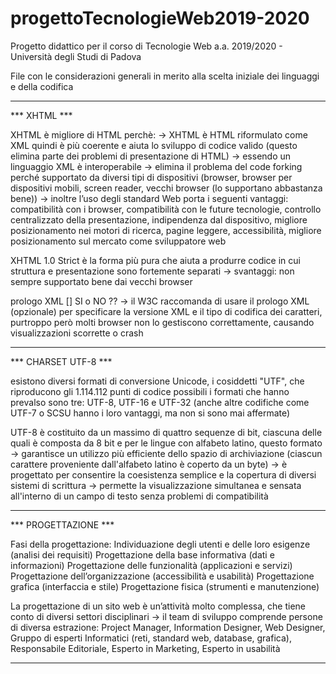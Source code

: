 # progettoTecnologieWeb2019-2020
Progetto didattico per il corso di Tecnologie Web a.a. 2019/2020 - Università degli Studi di Padova

File con le considerazioni generali in merito alla scelta iniziale dei linguaggi e della codifica

*****************************************************************************************************************************************************
*** XHTML ***

XHTML è migliore di HTML perchè:
	-> XHTML è HTML riformulato come XML quindi è più coerente e aiuta lo sviluppo di codice valido (questo elimina parte dei problemi di presentazione di HTML)
	-> essendo un linguaggio XML è interoperabile
	-> elimina il problema del code forking perché supportato da diversi tipi di dispositivi (browser, browser per dispositivi mobili, screen reader, vecchi browser (lo supportano abbastanza bene))
	-> inoltre l’uso degli standard Web porta i seguenti vantaggi: compatibilità con i browser, compatibilità con le future tecnologie, controllo centralizzato della presentazione, indipendenza dal dispositivo, migliore posizionamento nei motori di ricerca, pagine leggere, accessibilità, migliore posizionamento sul mercato come sviluppatore web

XHTML 1.0 Strict è la forma più pura che aiuta a produrre codice in cui struttura e presentazione sono fortemente separati
	-> svantaggi: non sempre supportato bene dai vecchi browser

prologo XML [<?xml version=“1.0” encoding=“ISO-8859-1”?>] SI o NO ??
	-> il W3C raccomanda di usare il prologo XML (opzionale) per specificare la versione XML e il tipo di codifica dei caratteri, purtroppo però molti browser non lo gestiscono correttamente, causando visualizzazioni scorrette o crash

*****************************************************************************************************************************************************
*** CHARSET UTF-8 ***

esistono diversi formati di conversione Unicode, i cosiddetti "UTF", che riproducono gli 1.114.112 punti di codice possibili
i formati che hanno prevalso sono tre: UTF-8, UTF-16 e UTF-32 (anche altre codifiche come UTF-7 o SCSU hanno i loro vantaggi, ma non si sono mai affermate)

UTF-8 è costituito da un massimo di quattro sequenze di bit, ciascuna delle quali è composta da 8 bit e per le lingue con alfabeto latino, questo formato
	-> garantisce un utilizzo più efficiente dello spazio di archiviazione (ciascun carattere proveniente dall'alfabeto latino è coperto da un byte)
	-> è progettato per consentire la coesistenza semplice e la copertura di diversi sistemi di scrittura
	-> permette la visualizzazione simultanea e sensata all'interno di un campo di testo senza problemi di compatibilità

*****************************************************************************************************************************************************
*** PROGETTAZIONE ***

Fasi della progettazione:
	Individuazione degli utenti e delle loro esigenze (analisi dei requisiti)
	Progettazione della base informativa (dati e informazioni)
	Progettazione delle funzionalità (applicazioni e servizi)
	Progettazione dell’organizzazione (accessibilità e usabilità)
	Progettazione grafica (interfaccia e stile)
	Progettazione fisica (strumenti e manutenzione)

La progettazione di un sito web è un’attività molto complessa, che tiene conto di diversi settori disciplinari -> il team di sviluppo comprende persone di diversa estrazione: Project Manager, Information Designer, Web Designer, Gruppo di esperti Informatici (reti, standard web, database, grafica), Responsabile Editoriale, Esperto in Marketing, Esperto in usabilità

*****************************************************************************************************************************************************

